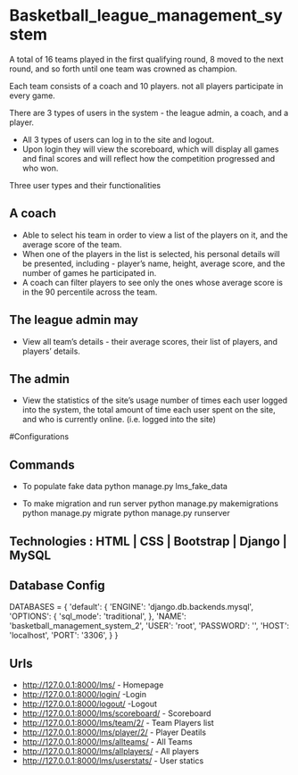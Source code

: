 # Basketball_league_management_system

A total of 16 teams played in the first qualifying round, 8 moved to the next round, and so forth until one team was crowned as champion.

Each team consists of a coach and 10 players. not all players participate in every 
game.

There are 3 types of users in the system - the league admin, a coach, and a player.

- All 3 types of users can log in to the site and logout.
- Upon login they will view the scoreboard, which will display all games and final scores and will reflect how the competition progressed and who won.	

Three user types and their functionalities

## A coach
- Able to select his team in order to view a list of the players on it, and the average score of the team.
- When one of the players in the list is selected, his personal details will be presented, including - player’s name, height, average score, and the number of games he participated in. 
- A coach can filter players to see only the ones whose average score is in the 90 percentile across the team.

##  The league admin may 
- View all team’s details - their average scores, their list of players, and players’ details. 

##  The admin 
- View the statistics of the site’s usage number of times each user logged into the system, the total amount of time each user spent on the site, and who is currently online. (i.e. logged into the site)


#Configurations

## Commands

- To populate fake data
python manage.py lms_fake_data

- To make migration and run server
python manage.py makemigrations
python manage.py migrate
python manage.py runserver

## Technologies : HTML | CSS | Bootstrap | Django | MySQL

## Database Config

DATABASES = {
    'default': {
        'ENGINE': 'django.db.backends.mysql',
        'OPTIONS': {
                'sql_mode': 'traditional',
            },
        'NAME': 'basketball_management_system_2',
        'USER': 'root',
        'PASSWORD': '',
        'HOST': 'localhost',
        'PORT': '3306',
    }
}

## Urls

- http://127.0.0.1:8000/lms/ - Homepage
- http://127.0.0.1:8000/login/ -Login
-  http://127.0.0.1:8000/logout/ -Logout
- http://127.0.0.1:8000/lms/scoreboard/ - Scoreboard
- http://127.0.0.1:8000/lms/team/2/ - Team Players list
- http://127.0.0.1:8000/lms/player/2/ - Player Deatils
- http://127.0.0.1:8000/lms/allteams/ - All Teams
- http://127.0.0.1:8000/lms/allplayers/ - All players
- http://127.0.0.1:8000/lms/userstats/ - User statics
